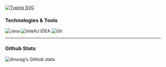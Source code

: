 [![Typing SVG](https://readme-typing-svg.herokuapp.com?font=Proxima+Nova&color=071A22&size=25&lines=Hey+%F0%9F%98%89%2C+I'm+Ivan+Ahromenko!+%F0%9F%A6%95)](https://github.com/ahrom)
### Technologies & Tools
<img alt="Java" src="https://img.shields.io/badge/Java-e74c3c.svg?style=flat-square&logo=java&logoColor=white"/> <img alt="IntelliJ IDEA" src="https://img.shields.io/badge/IntelliJ IDEA-2c3e50.svg?style=flat-square&logo=intellij-idea&logoColor=white"/> <img alt="Git" src="https://img.shields.io/badge/Git-%23F05033.svg?style=flat-square&logo=git&logoColor=white"/>
<hr> 

### Github Stats
![Anurag's GitHub stats](https://github-readme-stats.vercel.app/api?username=ahrom&show_icons=true&theme=dracula)


